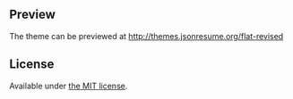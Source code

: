 ## Preview

The theme can be previewed at http://themes.jsonresume.org/flat-revised

## License

Available under [the MIT license](http://mths.be/mit).
